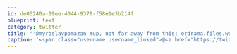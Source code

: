 ```yaml
---
id: de05240a-19ee-4044-9378-f58e1e3b214f
blueprint: text
category: twitter
title: "'@myroslavpomazan Yup, not far away from this: erdrama.files.wordpress.com/2009/05/walle3…"
caption: '<span class="username username_linked">@<a href="https://twitter.com/myroslavpomazan" title="Myroslav Pomazan">myroslavpomazan</a></span> Yup, not far away from this: <a href="http://erdrama.files.wordpress.com/2009/05/walle3.jpg" title="http://erdrama.files.wordpress.com/2009/05/walle3.jpg" class="link link_untco">erdrama.files.wordpress.com/2009/05/walle3…</a>'
---
```


